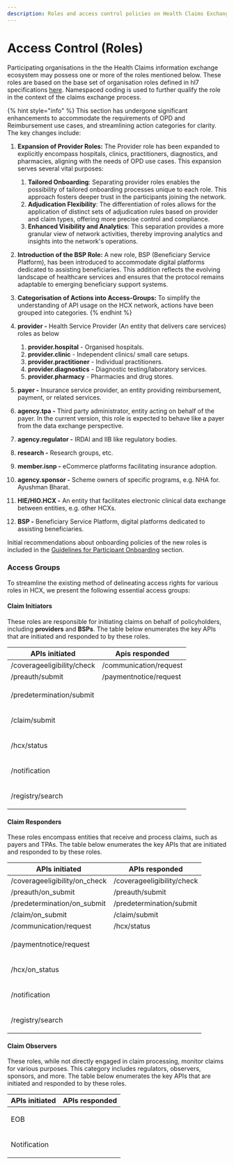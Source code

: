 ```yaml
---
description: Roles and access control policies on Health Claims Exchange
---
```


# Access Control (Roles)

Participating organisations in the the Health Claims information exchange ecosystem may possess one or more of the roles mentioned below. These roles are based on the base set of organisation roles defined in hl7 specifications [here](https://www.hl7.org/fhir/valueset-organization-role.html). Namespaced coding is used to further qualify the role in the context of the claims exchange process.

{% hint style="info" %}
This section has undergone significant enhancements to accommodate the requirements of OPD and Reimbursement use cases, and streamlining action categories for clarity. The key changes include:&#x20;

1. **Expansion of Provider Roles:** The Provider role has been expanded to explicitly encompass hospitals, clinics, practitioners, diagnostics, and pharmacies, aligning with the needs of OPD use cases. This expansion serves several vital purposes:&#x20;
   1. **Tailored Onboarding**: Separating provider roles enables the possibility of tailored onboarding processes unique to each role. This approach fosters deeper trust in the participants joining the network.
   2. **Adjudication Flexibility**: The differentiation of roles allows for the application of distinct sets of adjudication rules based on provider and claim types, offering more precise control and compliance.
   3. **Enhanced Visibility and Analytics**: This separation provides a more granular view of network activities, thereby improving analytics and insights into the network's operations.
2. **Introduction of the BSP Role:** A new role, BSP (Beneficiary Service Platform), has been introduced to accommodate digital platforms dedicated to assisting beneficiaries. This addition reflects the evolving landscape of healthcare services and ensures that the protocol remains adaptable to emerging beneficiary support systems.&#x20;
3. **Categorisation of Actions into Access-Groups:** To simplify the understanding of API usage on the HCX network, actions have been grouped into categories.&#x20;
{% endhint %}

1. **provider -** Health Service Provider (An entity that delivers care services) roles as below
   1. **provider.hospital** - Organised hospitals. &#x20;
   2. **provider.clinic** - Independent clinics/ small care setups.
   3. **provider.practitioner** - Individual practitioners. &#x20;
   4. **provider.diagnostics** - Diagnostic testing/laboratory services.
   5. **provider.pharmacy** - Pharmacies and drug stores.
2. **payer -** Insurance service provider, an entity providing reimbursement, payment, or related services.
3. **agency.tpa -** Third party administrator, entity acting on behalf of the payer. In the current version, this role is expected to behave like a payer from the data exchange perspective.
4. **agency.regulator -** IRDAI and IIB like regulatory bodies.
5. **research -** Research groups, etc.
6. **member.isnp -** eCommerce platforms facilitating insurance adoption.
7. **agency.sponsor -** Scheme owners of specific programs, e.g. NHA for. Ayushman Bharat.
8. **HIE/HIO.HCX -** An entity that facilitates electronic clinical data exchange between entities, e.g. other HCXs.
9. **BSP -** Beneficiary Service Platform, digital platforms dedicated to assisting beneficiaries.

Initial recommendations about onboarding policies of the new roles is included in the [Guidelines for Participant Onboarding](participant-onboarding.md) section.&#x20;

### Access Groups

To streamline the existing method of delineating access rights for various roles in HCX, we present the following essential access groups:

#### **Claim Initiators**

These roles are responsible for initiating claims on behalf of policyholders, including **providers** and **BSPs**. The table below enumerates the key APIs that are initiated and responded to by these roles.

| APIs initiated             | Apis responded         |
| -------------------------- | ---------------------- |
| /coverageeligibility/check | /communication/request |
| /preauth/submit            | /paymentnotice/request |
| /predetermination/submit   | <p><br></p>            |
| /claim/submit              | <p><br></p>            |
| /hcx/status                | <p><br></p>            |
| /notification              | <p><br></p>            |
| /registry/search           | <p><br></p>            |

#### **Claim Responders**

These roles encompass entities that receive and process claims, such as payers and TPAs. The table below enumerates the key APIs that are initiated and responded to by these roles.

| APIs initiated                 | APIs responded             |
| ------------------------------ | -------------------------- |
| /coverageeligibility/on\_check | /coverageeligibility/check |
| /preauth/on\_submit            | /preauth/submit            |
| /predetermination/on\_submit   | /predetermination/submit   |
| /claim/on\_submit              | /claim/submit              |
| /communication/request         | /hcx/status                |
| /paymentnotice/request         | <p><br></p>                |
| /hcx/on\_status                | <p><br></p>                |
| /notification                  | <p><br></p>                |
| /registry/search               | <p><br></p>                |

#### **Claim Observers**

These roles, while not directly engaged in claim processing, monitor claims for various purposes. This category includes regulators, observers, sponsors, and more. The table below enumerates the key APIs that are initiated and responded to by these roles.

| APIs initiated | APIs responded |
| -------------- | -------------- |
| EOB            | <p><br></p>    |
| Notification   | <p><br></p>    |

